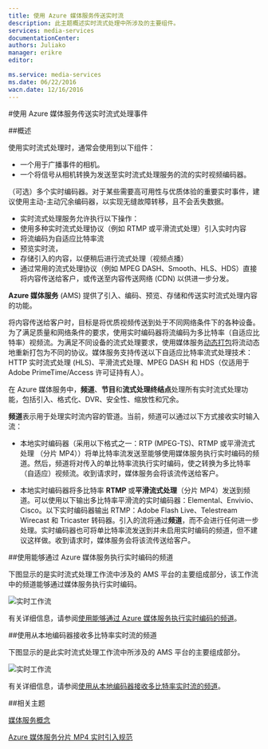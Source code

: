 ```yaml
---
title: 使用 Azure 媒体服务传送实时流
description: 此主题概述实时流式处理中所涉及的主要组件。
services: media-services
documentationCenter: 
authors: Juliako
manager: erikre
editor: 

ms.service: media-services
ms.date: 06/22/2016
wacn.date: 12/16/2016
---
```


#使用 Azure 媒体服务传送实时流式处理事件

##概述

使用实时流式处理时，通常会使用到以下组件：

- 一个用于广播事件的相机。
- 一个将信号从相机转换为发送至实时流式处理服务的流的实时视频编码器。

（可选）多个实时编码器。对于某些需要高可用性与优质体验的重要实时事件，建议使用主动-主动冗余编码器，以实现无缝故障转移，且不会丢失数据。
- 实时流式处理服务允许执行以下操作：
- 使用多种实时流式处理协议（例如 RTMP 或平滑流式处理）引入实时内容
- 将流编码为自适应比特率流
- 预览实时流，
- 存储引入的内容，以便稍后进行流式处理（视频点播）
- 通过常用的流式处理协议（例如 MPEG DASH、Smooth、HLS、HDS）直接将内容传送给客户，或传送至内容传送网络 (CDN) 以供进一步分发。

**Azure 媒体服务** (AMS) 提供了引入、编码、预览、存储和传送实时流式处理内容的功能。

将内容传送给客户时，目标是将优质视频传送到处于不同网络条件下的各种设备。为了满足质量和网络条件的要求，使用实时编码器将流编码为多比特率（自适应比特率）视频流。为满足不同设备的流式处理要求，使用媒体服务[动态打包](./media-services-dynamic-packaging-overview.md)将流动态地重新打包为不同的协议。媒体服务支持传送以下自适应比特率流式处理技术：HTTP 实时流式处理 (HLS)、平滑流式处理、MPEG DASH 和 HDS（仅适用于 Adobe PrimeTime/Access 许可证持有人）。

在 Azure 媒体服务中，**频道**、**节目**和**流式处理终结点**处理所有实时流式处理功能，包括引入、格式化、DVR、安全性、缩放性和冗余。

**频道**表示用于处理实时流内容的管道。当前，频道可以通过以下方式接收实时输入流：

- 本地实时编码器（采用以下格式之一：RTP (MPEG-TS)、RTMP 或平滑流式处理 （分片 MP4））将单比特率流发送至能够使用媒体服务执行实时编码的频道。然后，频道将对传入的单比特率流执行实时编码，使之转换为多比特率（自适应）视频流。收到请求时，媒体服务会将该流传送给客户。

- 本地实时编码器将多比特率 **RTMP** 或**平滑流式处理**（分片 MP4）发送到频道。可以使用以下输出多比特率平滑流的实时编码器：Elemental、Envivio、Cisco。以下实时编码器输出 RTMP：Adobe Flash Live、Telestream Wirecast 和 Tricaster 转码器。引入的流将通过**频道**，而不会进行任何进一步处理。实时编码器也可将单比特率流发送到并未启用实时编码的频道，但不建议这样做。收到请求时，媒体服务会将该流传送给客户。

##使用能够通过 Azure 媒体服务执行实时编码的频道

下图显示的是实时流式处理工作流中涉及的 AMS 平台的主要组成部分，该工作流中的频道能够通过媒体服务执行实时编码。

![实时工作流][live-overview1]

有关详细信息，请参阅[使用能够通过 Azure 媒体服务执行实时编码的频道](./media-services-manage-live-encoder-enabled-channels.md)。

##使用从本地编码器接收多比特率实时流的频道

下图显示的是此实时流式处理工作流中所涉及的 AMS 平台的主要组成部分。

![实时工作流][live-overview2]

有关详细信息，请参阅[使用从本地编码器接收多比特率实时流的频道](./media-services-live-streaming-with-onprem-encoders.md)。

##相关主题

[媒体服务概念](./media-services-concepts.md)

[Azure 媒体服务分片 MP4 实时引入规范](./media-services-fmp4-live-ingest-overview.md)

[live-overview1]: ./media/media-services-live-streaming-workflow/media-services-live-streaming-new.png

[live-overview2]: ./media/media-services-live-streaming-workflow/media-services-live-streaming-current.png

<!---HONumber=Mooncake_Quality_Review_1202_2016-->